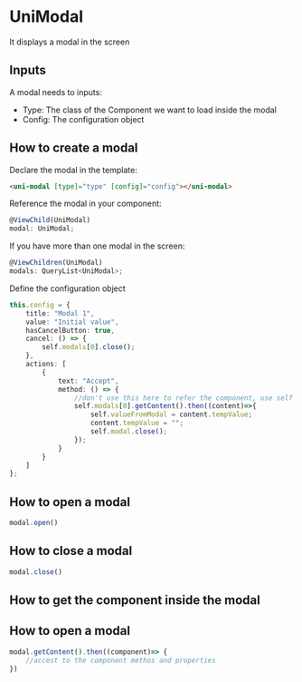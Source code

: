 # UniModal

It displays a modal in the screen

## Inputs

A modal needs to inputs:

- Type: The class of the Component we want to load inside the modal
- Config: The configuration object

## How to create a modal

Declare the modal in the template: 

```html
<uni-modal [type]="type" [config]="config"></uni-modal>
```

Reference the modal in your component:

```ts
@ViewChild(UniModal)
modal: UniModal;
```

If you have more than one modal in the screen:

```ts
@ViewChildren(UniModal)
modals: QueryList<UniModal>;
```

Define the configuration object

```ts
this.config = {
    title: "Modal 1",
    value: "Initial value",
    hasCancelButton: true,
    cancel: () => {
        self.modals[0].close();
    },
    actions: [
        {
            text: "Accept",
            method: () => {
                //don't use this here to refer the component, use self pattern instead
                self.modals[0].getContent().then((content)=>{
                    self.valueFromModal = content.tempValue;
                    content.tempValue = "";
                    self.modal.close();
                });
            }
        }
    ]
};
```

## How to open a modal

```ts
modal.open()
```

## How to close a modal

```ts
modal.close()
```
## How to get the component inside the modal

## How to open a modal

```ts
modal.getContent().then((component)=> {
    //accest to the component methos and properties
})
```
